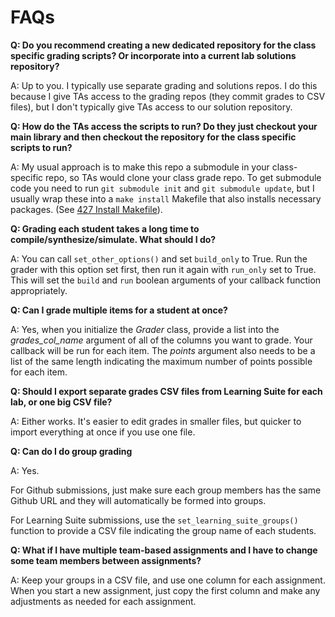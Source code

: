 
# FAQs


**Q: Do you recommend creating a new dedicated repository for the class specific grading scripts? Or incorporate into a current lab solutions repository?**

A: Up to you.  I typically use separate grading and solutions repos.  I do this because I give TAs access to the grading repos (they commit grades to CSV files), but I don't typically give TAs access to our solution repository.

**Q: How do the TAs access the scripts to run? Do they just checkout your main library and then checkout the repository for the class specific scripts to run?**

A: My usual approach is to make this repo a submodule in your class-specific repo, so TAs would clone your class grade repo.  To get submodule code you need to run `git submodule init` and `git submodule update`, but I usually wrap these into a `make install` Makefile that also installs necessary packages.  (See [427 Install Makefile](https://github.com/byu-cpe/ecen427_grader/blob/master/Makefile)).

**Q: Grading each student takes a long time to compile/synthesize/simulate.  What should I do?**

A: You can call `set_other_options()` and set `build_only` to True.  Run the grader with this option set first, then run it again with `run_only` set to True.  This will set the `build` and `run` boolean arguments of your callback function appropriately.

**Q: Can I grade multiple items for a student at once?**

A: Yes, when you initialize the *Grader* class, provide a list into the *grades_col_name* argument of all of the columns you want to grade.  Your callback will be run for each item.  The *points* argument also needs to be a list of the same length indicating the maximum number of points possible for each item.

**Q: Should I export separate grades CSV files from Learning Suite for each lab, or one big CSV file?**

A: Either works.  It's easier to edit grades in smaller files, but quicker to import everything at once if you use one file.

**Q: Can do I do group grading**

A: Yes.  

For Github submissions, just make sure each group members has the same Github URL and they will automatically be formed into groups.

For Learning Suite submissions, use the `set_learning_suite_groups()` function to provide a CSV file indicating the group name of each students.


**Q: What if I have multiple team-based assignments and I have to change some team members between assignments?**

A: Keep your groups in a CSV file, and use one column for each assignment.  When you start a new assignment, just copy the first column and make any adjustments as needed for each assignment.  
